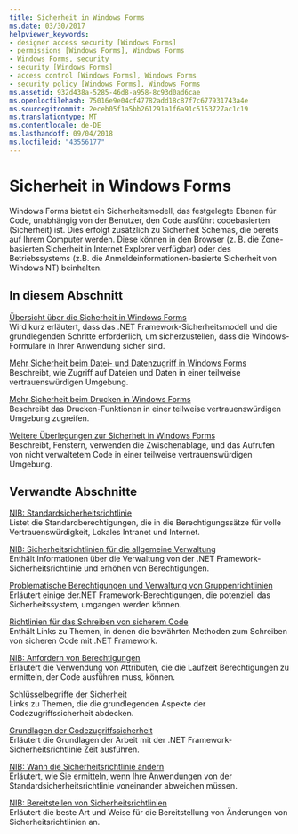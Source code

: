 ```yaml
---
title: Sicherheit in Windows Forms
ms.date: 03/30/2017
helpviewer_keywords:
- designer access security [Windows Forms]
- permissions [Windows Forms], Windows Forms
- Windows Forms, security
- security [Windows Forms]
- access control [Windows Forms], Windows Forms
- security policy [Windows Forms], Windows Forms
ms.assetid: 932d438a-5285-46d8-a958-8c93d0ad6cae
ms.openlocfilehash: 75016e9e04cf47782add18c87f7c677931743a4e
ms.sourcegitcommit: 2eceb05f1a5bb261291a1f6a91c5153727ac1c19
ms.translationtype: MT
ms.contentlocale: de-DE
ms.lasthandoff: 09/04/2018
ms.locfileid: "43556177"
---
```

# <a name="windows-forms-security"></a>Sicherheit in Windows Forms
Windows Forms bietet ein Sicherheitsmodell, das festgelegte Ebenen für Code, unabhängig von der Benutzer, den Code ausführt codebasierten (Sicherheit) ist. Dies erfolgt zusätzlich zu Sicherheit Schemas, die bereits auf Ihrem Computer werden. Diese können in den Browser (z. B. die Zone-basierten Sicherheit in Internet Explorer verfügbar) oder des Betriebssystems (z.B. die Anmeldeinformationen-basierte Sicherheit von Windows NT) beinhalten.  
  
## <a name="in-this-section"></a>In diesem Abschnitt  
 [Übersicht über die Sicherheit in Windows Forms](../../../docs/framework/winforms/security-in-windows-forms-overview.md)  
 Wird kurz erläutert, dass das .NET Framework-Sicherheitsmodell und die grundlegenden Schritte erforderlich, um sicherzustellen, dass die Windows-Formulare in Ihrer Anwendung sicher sind.  
  
 [Mehr Sicherheit beim Datei- und Datenzugriff in Windows Forms](../../../docs/framework/winforms/more-secure-file-and-data-access-in-windows-forms.md)  
 Beschreibt, wie Zugriff auf Dateien und Daten in einer teilweise vertrauenswürdigen Umgebung.  
  
 [Mehr Sicherheit beim Drucken in Windows Forms](../../../docs/framework/winforms/more-secure-printing-in-windows-forms.md)  
 Beschreibt das Drucken-Funktionen in einer teilweise vertrauenswürdigen Umgebung zugreifen.  
  
 [Weitere Überlegungen zur Sicherheit in Windows Forms](../../../docs/framework/winforms/additional-security-considerations-in-windows-forms.md)  
 Beschreibt, Fenstern, verwenden die Zwischenablage, und das Aufrufen von nicht verwaltetem Code in einer teilweise vertrauenswürdigen Umgebung.  
  
## <a name="related-sections"></a>Verwandte Abschnitte  
 [NIB: Standardsicherheitsrichtlinie](https://msdn.microsoft.com/library/2c086873-0894-4f4d-8f7e-47427c1a3b55)  
 Listet die Standardberechtigungen, die in die Berechtigungssätze für volle Vertrauenswürdigkeit, Lokales Intranet und Internet.  
  
 [NIB: Sicherheitsrichtlinien für die allgemeine Verwaltung](https://msdn.microsoft.com/library/5121fe35-f0e3-402c-94ab-4f35b0a87b4b)  
 Enthält Informationen über die Verwaltung von der .NET Framework-Sicherheitsrichtlinie und erhöhen von Berechtigungen.  
  
 [Problematische Berechtigungen und Verwaltung von Gruppenrichtlinien](../../../docs/framework/misc/dangerous-permissions-and-policy-administration.md)  
 Erläutert einige der.NET Framework-Berechtigungen, die potenziell das Sicherheitssystem, umgangen werden können.  
  
 [Richtlinien für das Schreiben von sicherem Code](../../../docs/standard/security/secure-coding-guidelines.md)  
 Enthält Links zu Themen, in denen die bewährten Methoden zum Schreiben von sicheren Code mit .NET Framework.  
  
 [NIB: Anfordern von Berechtigungen](https://msdn.microsoft.com/library/0447c49d-8cba-45e4-862c-ff0b59bebdc2)  
 Erläutert die Verwendung von Attributen, die die Laufzeit Berechtigungen zu ermitteln, der Code ausführen muss, können.  
  
 [Schlüsselbegriffe der Sicherheit](../../../docs/standard/security/key-security-concepts.md)  
 Links zu Themen, die die grundlegenden Aspekte der Codezugriffssicherheit abdecken.  
  
 [Grundlagen der Codezugriffssicherheit](../../../docs/framework/misc/code-access-security-basics.md)  
 Erläutert die Grundlagen der Arbeit mit der .NET Framework-Sicherheitsrichtlinie Zeit ausführen.  
  
 [NIB: Wann die Sicherheitsrichtlinie ändern](https://msdn.microsoft.com/library/af749b17-e461-409d-84b9-a3d44789db16)  
 Erläutert, wie Sie ermitteln, wenn Ihre Anwendungen von der Standardsicherheitsrichtlinie voneinander abweichen müssen.  
  
 [NIB: Bereitstellen von Sicherheitsrichtlinien](https://msdn.microsoft.com/library/f936c1e5-033b-4bd9-a3bd-a39ba733a681)  
 Erläutert die beste Art und Weise für die Bereitstellung von Änderungen von Sicherheitsrichtlinien an.
